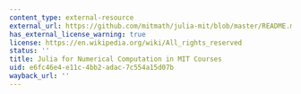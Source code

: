 ```yaml
---
content_type: external-resource
external_url: https://github.com/mitmath/julia-mit/blob/master/README.md
has_external_license_warning: true
license: https://en.wikipedia.org/wiki/All_rights_reserved
status: ''
title: Julia for Numerical Computation in MIT Courses
uid: e6fc46e4-e11c-4bb2-adac-7c554a15d07b
wayback_url: ''
---
```

